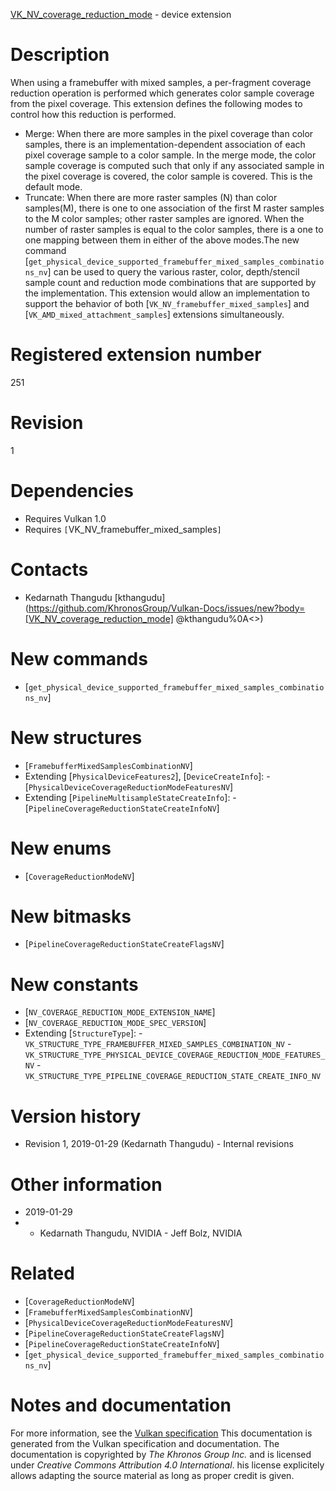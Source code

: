 [VK_NV_coverage_reduction_mode](https://www.khronos.org/registry/vulkan/specs/1.3-extensions/man/html/VK_NV_coverage_reduction_mode.html) - device extension

# Description
When using a framebuffer with mixed samples, a per-fragment coverage
reduction operation is performed which generates color sample coverage from
the pixel coverage.
This extension defines the following modes to control how this reduction is
performed.
- Merge: When there are more samples in the pixel coverage than color samples, there is an implementation-dependent association of each pixel coverage sample to a color sample. In the merge mode, the color sample coverage is computed such that only if any associated sample in the pixel coverage is covered, the color sample is covered. This is the default mode.
- Truncate: When there are more raster samples (N) than color samples(M), there is one to one association of the first M raster samples to the M color samples; other raster samples are ignored.
When the number of raster samples is equal to the color samples, there is a
one to one mapping between them in either of the above modes.The new command
[`get_physical_device_supported_framebuffer_mixed_samples_combinations_nv`] can
be used to query the various raster, color, depth/stencil sample count and
reduction mode combinations that are supported by the implementation.
This extension would allow an implementation to support the behavior of both
[`VK_NV_framebuffer_mixed_samples`] and [`VK_AMD_mixed_attachment_samples`]
extensions simultaneously.

# Registered extension number
251

# Revision
1

# Dependencies
- Requires Vulkan 1.0
- Requires `[`VK_NV_framebuffer_mixed_samples`]`

# Contacts
- Kedarnath Thangudu [kthangudu](https://github.com/KhronosGroup/Vulkan-Docs/issues/new?body=[VK_NV_coverage_reduction_mode] @kthangudu%0A<<Here describe the issue or question you have about the VK_NV_coverage_reduction_mode extension>>)

# New commands
- [`get_physical_device_supported_framebuffer_mixed_samples_combinations_nv`]

# New structures
- [`FramebufferMixedSamplesCombinationNV`]
- Extending [`PhysicalDeviceFeatures2`], [`DeviceCreateInfo`]:  - [`PhysicalDeviceCoverageReductionModeFeaturesNV`] 
- Extending [`PipelineMultisampleStateCreateInfo`]:  - [`PipelineCoverageReductionStateCreateInfoNV`]

# New enums
- [`CoverageReductionModeNV`]

# New bitmasks
- [`PipelineCoverageReductionStateCreateFlagsNV`]

# New constants
- [`NV_COVERAGE_REDUCTION_MODE_EXTENSION_NAME`]
- [`NV_COVERAGE_REDUCTION_MODE_SPEC_VERSION`]
- Extending [`StructureType`]:  - `VK_STRUCTURE_TYPE_FRAMEBUFFER_MIXED_SAMPLES_COMBINATION_NV`  - `VK_STRUCTURE_TYPE_PHYSICAL_DEVICE_COVERAGE_REDUCTION_MODE_FEATURES_NV`  - `VK_STRUCTURE_TYPE_PIPELINE_COVERAGE_REDUCTION_STATE_CREATE_INFO_NV`

# Version history
- Revision 1, 2019-01-29 (Kedarnath Thangudu)  - Internal revisions

# Other information
* 2019-01-29
*   - Kedarnath Thangudu, NVIDIA  - Jeff Bolz, NVIDIA

# Related
- [`CoverageReductionModeNV`]
- [`FramebufferMixedSamplesCombinationNV`]
- [`PhysicalDeviceCoverageReductionModeFeaturesNV`]
- [`PipelineCoverageReductionStateCreateFlagsNV`]
- [`PipelineCoverageReductionStateCreateInfoNV`]
- [`get_physical_device_supported_framebuffer_mixed_samples_combinations_nv`]

# Notes and documentation
For more information, see the [Vulkan specification](https://www.khronos.org/registry/vulkan/specs/1.3-extensions/html/vkspec.html)
This documentation is generated from the Vulkan specification and documentation.
The documentation is copyrighted by *The Khronos Group Inc.* and is licensed under *Creative Commons Attribution 4.0 International*.
his license explicitely allows adapting the source material as long as proper credit is given.
        